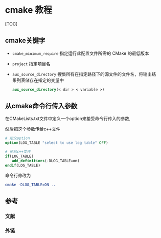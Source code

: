 # cmake 教程

[TOC]



## cmake关键字

- `cmake_minimum_require` 指定运行此配置文件所需的 CMake 的最低版本

- `project` 指定项目名

- `aux_source_directory` 搜集所有在指定路径下的源文件的文件名，将输出结果列表储存在指定的变量中

    ```cmake
    aux_source_directory(< dir > < variable >)
    ```
    
    

## 从cmake命令行传入参数

在CMakeLists.txt文件中定义一个option来接受命令行传入的参数,

然后把这个参数传给c++文件

```cmake
# 定义option
option(LOG_TABLE "select to use log table" OFF)

# 传给c++文件
if(LOG_TABLE)
   add_definitions(-DLOG_TABLE=on)
endif(LOG_TABLE)
```

命令行修改为

```cmake
cmake -DLOG_TABLE=ON ..
```



## 参考

### 文献

### 外链

